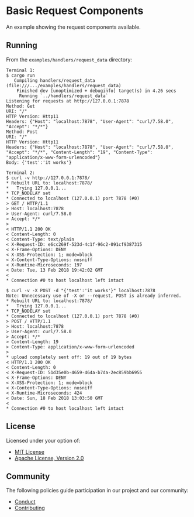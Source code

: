 # Basic Request Components 

An example showing the request components available.

## Running

From the `examples/handlers/request_data` directory:

```
Terminal 1:
$ cargo run
   Compiling handlers/request_data (file:///.../examples/handlers/request_data)
    Finished dev [unoptimized + debuginfo] target(s) in 4.26 secs
     Running `../handlers/request_data`
Listening for requests at http://127.0.0.1:7878
Method: Get
URI: "/"
HTTP Version: Http11
Headers: {"Host": "localhost:7878", "User-Agent": "curl/7.58.0", "Accept": "*/*"}
Method: Post
URI: "/"
HTTP Version: Http11
Headers: {"Host": "localhost:7878", "User-Agent": "curl/7.58.0", "Accept": "*/*", "Content-Length": "19", "Content-Type": "application/x-www-form-urlencoded"}
Body: {'test':'it works'}

Terminal 2:
$ curl -v http://127.0.0.1:7878/
* Rebuilt URL to: localhost:7878/
*   Trying 127.0.0.1...
* TCP_NODELAY set
* Connected to localhost (127.0.0.1) port 7878 (#0)
> GET / HTTP/1.1
> Host: localhost:7878
> User-Agent: curl/7.58.0
> Accept: */*
> 
< HTTP/1.1 200 OK
< Content-Length: 0
< Content-Type: text/plain
< X-Request-ID: e6cc269f-523d-4c1f-96c2-091cf9387315
< X-Frame-Options: DENY
< X-XSS-Protection: 1; mode=block
< X-Content-Type-Options: nosniff
< X-Runtime-Microseconds: 197
< Date: Tue, 13 Feb 2018 19:42:02 GMT
< 
* Connection #0 to host localhost left intact

$ curl -v -X POST -d "{'test':'it works'}" localhost:7878
Note: Unnecessary use of -X or --request, POST is already inferred.
* Rebuilt URL to: localhost:7878/
*   Trying 127.0.0.1...
* TCP_NODELAY set
* Connected to localhost (127.0.0.1) port 7878 (#0)
> POST / HTTP/1.1
> Host: localhost:7878
> User-Agent: curl/7.58.0
> Accept: */*
> Content-Length: 19
> Content-Type: application/x-www-form-urlencoded
> 
* upload completely sent off: 19 out of 19 bytes
< HTTP/1.1 200 OK
< Content-Length: 0
< X-Request-ID: 51d35e0b-4659-464a-b7da-2ec859bb6955
< X-Frame-Options: DENY
< X-XSS-Protection: 1; mode=block
< X-Content-Type-Options: nosniff
< X-Runtime-Microseconds: 424
< Date: Sun, 18 Feb 2018 13:03:50 GMT
< 
* Connection #0 to host localhost left intact
```

## License

Licensed under your option of:

* [MIT License](../../LICENSE-MIT)
* [Apache License, Version 2.0](../../LICENSE-APACHE)

## Community

The following policies guide participation in our project and our community:

* [Conduct](../../CONDUCT.md)
* [Contributing](../../CONTRIBUTING.md)
